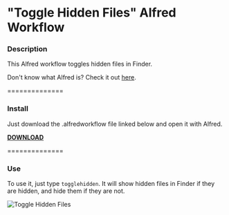 "Toggle Hidden Files" Alfred Workflow
=====================================

### Description

This Alfred workflow toggles hidden files in Finder.

Don't know what Alfred is? Check it out [here](http://www.alfredapp.com/).

==============

### Install

Just download the .alfredworkflow file linked below and open it with Alfred.

__[DOWNLOAD](https://files.ryanverhey.dev/alfred/toggle-hidden-files.alfredworkflow)__

==============

### Use

To use it, just type `togglehidden`. It will show hidden files in Finder if they are hidden, and hide them if they are not.

![Toggle Hidden Files](http://i.imgur.com/EcDA1w7.png)
